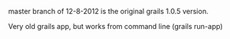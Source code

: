 master branch of 12-8-2012 is the original grails 1.0.5 version. 

Very old grails app, but works from command line (grails run-app) 

